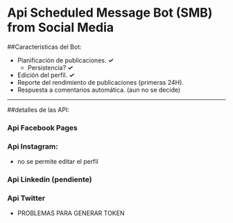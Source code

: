 # Api Scheduled Message Bot (SMB) from Social Media

##Características del Bot:

* Planificación de publicaciones. **_✓_**
  * Persistencia? **_✓_**
* Edición del perfil. **_✓_**
* Reporte del rendimiento de publicaciones (primeras 24H).
* Respuesta a comentarios automática. (aun no se decide)

***
##detalles de las API:
### Api Facebook Pages
### Api Instagram:
* no se permite editar el perfil
### Api Linkedin (pendiente)
### Api Twitter
* PROBLEMAS PARA GENERAR TOKEN

